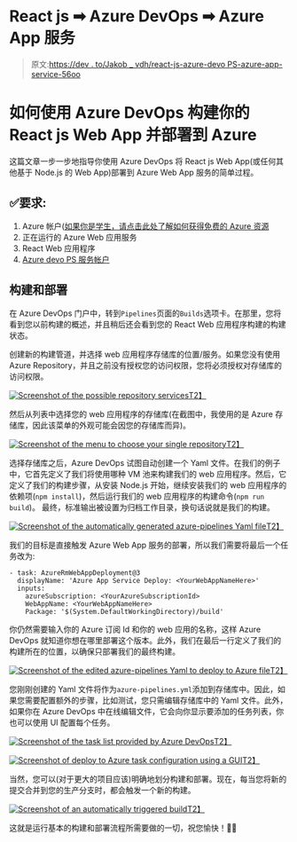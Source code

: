 # React js ➡ Azure DevOps ➡ Azure App 服务

> 原文:[https://dev . to/Jakob _ vdh/react-js-azure-devo PS-azure-app-service-56oo](https://dev.to/jakob_vdh/react-js-azure-devops-azure-app-service-56oo)

# [](#how-to-use-azure-devops-to-build-and-deploy-your-react-js-web-app-to-azure)如何使用 Azure DevOps 构建你的 React js Web App 并部署到 Azure

这篇文章一步一步地指导你使用 Azure DevOps 将 React js Web App(或任何其他基于 Node.js 的 Web App)部署到 Azure Web App 服务的简单过程。

## [](#requirements)✅要求:

1.  Azure 帐户([如果你是学生，请点击此处了解如何获得免费的 Azure 资源](https://link.medium.com/ANGMMY2P5T)
2.  正在运行的 Azure Web 应用服务
3.  React Web 应用程序
4.  [Azure devo PS 服务帐户](https://azure.microsoft.com/de-de/services/devops/)

## [](#build-and-deployment)构建和部署

在 Azure DevOps 门户中，转到`Pipelines`页面的`Builds`选项卡。在那里，您将看到您以前构建的概述，并且稍后还会看到您的 React Web 应用程序构建的构建状态。

创建新的构建管道，并选择 web 应用程序存储库的位置/服务。如果您没有使用 Azure Repository，并且之前没有授权您的访问权限，您将必须授权对存储库的访问权限。

[![Screenshot of the possible repository services](../Images/dc202e27d30d27107fb81a05a52b459f.png)T2】](https://res.cloudinary.com/practicaldev/image/fetch/s--wn99bCPL--/c_limit%2Cf_auto%2Cfl_progressive%2Cq_auto%2Cw_880/https://raw.githubusercontent.com/Jakob-vdH/BlogPosts/master/devTo/reactAzureDevOps/media/01-repository.jpg)

然后从列表中选择您的 web 应用程序的存储库(在截图中，我使用的是 Azure 存储库，因此该菜单的外观可能会因您的存储库而异)。

[![Screenshot of the menu to choose your single repository](../Images/3c4e4b3f1d8ec06d56b9e31cc5dd3bec.png)T2】](https://res.cloudinary.com/practicaldev/image/fetch/s--6UgNeLax--/c_limit%2Cf_auto%2Cfl_progressive%2Cq_auto%2Cw_880/https://raw.githubusercontent.com/Jakob-vdH/BlogPosts/master/devTo/reactAzureDevOps/media/02-chooseRepo.jpg)

选择存储库之后，Azure DevOps 试图自动创建一个 Yaml 文件。在我们的例子中，它首先定义了我们将使用哪种 VM 池来构建我们的 web 应用程序。然后，它定义了我们的构建步骤，从安装 Node.js 开始，继续安装我们的 web 应用程序的依赖项(`npm install`)，然后运行我们的 web 应用程序的构建命令(`npm run build`)。
最终，标准输出被设置为归档工作目录，换句话说就是我们的构建。

[![Screenshot of the automatically generated azure-pipelines Yaml file](../Images/3bef21b85c4ecceec8b10d8da08b45b1.png)T2】](https://res.cloudinary.com/practicaldev/image/fetch/s--LZ2r51hT--/c_limit%2Cf_auto%2Cfl_progressive%2Cq_auto%2Cw_880/https://raw.githubusercontent.com/Jakob-vdH/BlogPosts/master/devTo/reactAzureDevOps/media/03-yaml1.jpg)

我们的目标是直接触发 Azure Web App 服务的部署，所以我们需要将最后一个任务改为:

```
- task: AzureRmWebAppDeployment@3
  displayName: 'Azure App Service Deploy: <YourWebAppNameHere>'
  inputs:
    azureSubscription: <YourAzureSubscriptionId>
    WebAppName: <YourWebAppNameHere>
    Package: '$(System.DefaultWorkingDirectory)/build' 
```

你仍然需要输入你的 Azure 订阅 Id 和你的 web 应用的名称，这样 Azure DevOps 就知道你想在哪里部署这个版本。此外，我们在最后一行定义了我们的构建所在的位置，以确保只部署我们的最终构建。

[![Screenshot of the edited azure-pipelines Yaml to deploy to Azure file](../Images/b6769aed85ebcaa99f136a7db16b4b03.png)T2】](https://res.cloudinary.com/practicaldev/image/fetch/s--BPnV0aZb--/c_limit%2Cf_auto%2Cfl_progressive%2Cq_auto%2Cw_880/https://raw.githubusercontent.com/Jakob-vdH/BlogPosts/master/devTo/reactAzureDevOps/media/03-yaml2.jpg)

您刚刚创建的 Yaml 文件将作为`azure-pipelines.yml`添加到存储库中。因此，如果您需要配置额外的步骤，比如测试，您只需编辑存储库中的 Yaml 文件。此外，如果你在 Azure DevOps 中在线编辑文件，它会向你显示要添加的任务列表，你也可以使用 UI 配置每个任务。

[![Screenshot of the task list provided by Azure DevOps](../Images/5f96c11051bade03280220dbba7ee250.png)T2】](https://res.cloudinary.com/practicaldev/image/fetch/s--K5RqOUGM--/c_limit%2Cf_auto%2Cfl_progressive%2Cq_auto%2Cw_880/https://raw.githubusercontent.com/Jakob-vdH/BlogPosts/master/devTo/reactAzureDevOps/media/04-deploy1.jpg)

[![Screenshot of deploy to Azure task configuration using a GUI](../Images/5bad768c4f88c8c8c678941efbc1a8c4.png)T2】](https://res.cloudinary.com/practicaldev/image/fetch/s--DIthTSxO--/c_limit%2Cf_auto%2Cfl_progressive%2Cq_auto%2Cw_880/https://raw.githubusercontent.com/Jakob-vdH/BlogPosts/master/devTo/reactAzureDevOps/media/04-deploy2.jpg)

当然，您可以(对于更大的项目应该)明确地划分构建和部署。现在，每当您将新的提交合并到您的生产分支时，都会触发一个新的构建。

[![Screenshot of an automatically triggered build](../Images/7b453a6347ee9c1334288457b9fa8525.png)T2】](https://res.cloudinary.com/practicaldev/image/fetch/s--Y-QJ91jc--/c_limit%2Cf_auto%2Cfl_progressive%2Cq_auto%2Cw_880/https://raw.githubusercontent.com/Jakob-vdH/BlogPosts/master/devTo/reactAzureDevOps/media/05-trigger.jpg)

这就是运行基本的构建和部署流程所需要做的一切，祝您愉快！🐱‍💻